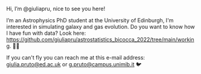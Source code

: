 Hi, I’m @giuliapru, nice to see you here! 

I’m an Astrophysics PhD student at the University of Edinburgh, I'm interested in simulating galaxy and gas evolution. Do you want to know how I have fun with data? Look here: https://github.com/giuliapru/astrostatistics_bicocca_2022/tree/main/working. 👩‍💻

If you can't fly you can reach me at this e-mail address: giulia.pruto@ed.ac.uk or g.pruto@campus.unimib.it  🐦 

<!---
giuliapru/giuliapru is a ✨ special ✨ repository because its `README.md` (this file) appears on your GitHub profile.
You can click the Preview link to take a look at your changes.
--->
